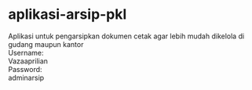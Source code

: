 # aplikasi-arsip-pkl
Aplikasi untuk pengarsipkan dokumen cetak agar lebih mudah dikelola di gudang maupun kantor
<br>Username:
<br>Vazaaprilian
<br>Password:
<br>adminarsip
